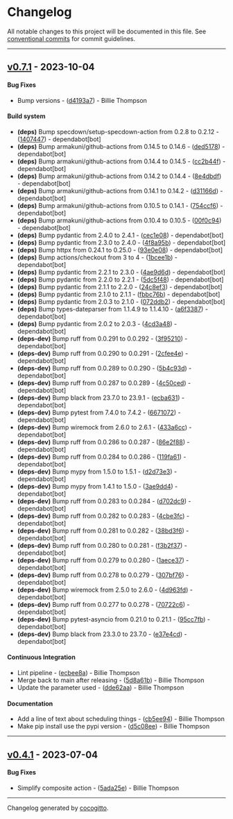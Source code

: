 # Changelog
All notable changes to this project will be documented in this file. See [conventional commits](https://www.conventionalcommits.org/) for commit guidelines.

- - -
## [v0.7.1](https://github.com/armakuni/carbon-guard/compare/v0.7.0..v0.7.1) - 2023-10-04
#### Bug Fixes
- Bump versions - ([d4193a7](https://github.com/armakuni/carbon-guard/commit/d4193a7854771cd8aa1528edca2bfaafca0eb286)) - Billie Thompson
#### Build system
- **(deps)** Bump specdown/setup-specdown-action from 0.2.8 to 0.2.12 - ([1407447](https://github.com/armakuni/carbon-guard/commit/1407447e1e586d07ac37b80b7f42eb36db96f1fe)) - dependabot[bot]
- **(deps)** Bump armakuni/github-actions from 0.14.5 to 0.14.6 - ([ded5178](https://github.com/armakuni/carbon-guard/commit/ded5178fff54560fd08292445ea0c25a01129de2)) - dependabot[bot]
- **(deps)** Bump armakuni/github-actions from 0.14.4 to 0.14.5 - ([cc2b44f](https://github.com/armakuni/carbon-guard/commit/cc2b44fd75bab1d7a6c3d6faf394bba5006c63aa)) - dependabot[bot]
- **(deps)** Bump armakuni/github-actions from 0.14.2 to 0.14.4 - ([8e4dbdf](https://github.com/armakuni/carbon-guard/commit/8e4dbdf1223956590b1692953d20592450f81b43)) - dependabot[bot]
- **(deps)** Bump armakuni/github-actions from 0.14.1 to 0.14.2 - ([d31166d](https://github.com/armakuni/carbon-guard/commit/d31166de0636ab2615ee4f9c2f5d4a36cd6aaa33)) - dependabot[bot]
- **(deps)** Bump armakuni/github-actions from 0.10.5 to 0.14.1 - ([754ccf6](https://github.com/armakuni/carbon-guard/commit/754ccf6d31080e67eb1a09ce73af64ac0748ae0c)) - dependabot[bot]
- **(deps)** Bump armakuni/github-actions from 0.10.4 to 0.10.5 - ([00f0c94](https://github.com/armakuni/carbon-guard/commit/00f0c946719c5e2c7523b336bb7db14e387fea0a)) - dependabot[bot]
- **(deps)** Bump pydantic from 2.4.0 to 2.4.1 - ([cec1e08](https://github.com/armakuni/carbon-guard/commit/cec1e082547dd020744d5149045334d8ccd99f31)) - dependabot[bot]
- **(deps)** Bump pydantic from 2.3.0 to 2.4.0 - ([4f8a95b](https://github.com/armakuni/carbon-guard/commit/4f8a95bbf91c28d97117e58d70df1ddd87e3826b)) - dependabot[bot]
- **(deps)** Bump httpx from 0.24.1 to 0.25.0 - ([93e0e08](https://github.com/armakuni/carbon-guard/commit/93e0e08ea788ca400f173fb4497efff87e6bac7b)) - dependabot[bot]
- **(deps)** Bump actions/checkout from 3 to 4 - ([1bcee1b](https://github.com/armakuni/carbon-guard/commit/1bcee1bb5fe8ab6955aa7825cf979b2319535065)) - dependabot[bot]
- **(deps)** Bump pydantic from 2.2.1 to 2.3.0 - ([4ae9d6d](https://github.com/armakuni/carbon-guard/commit/4ae9d6d57c59d384c4dfeab27c631a551eaef087)) - dependabot[bot]
- **(deps)** Bump pydantic from 2.2.0 to 2.2.1 - ([5dc5f48](https://github.com/armakuni/carbon-guard/commit/5dc5f484449a0965a6ce073b0b382a232fe5a519)) - dependabot[bot]
- **(deps)** Bump pydantic from 2.1.1 to 2.2.0 - ([24c8ef3](https://github.com/armakuni/carbon-guard/commit/24c8ef35ec397498c6ae900bc5a3cee23b03cec8)) - dependabot[bot]
- **(deps)** Bump pydantic from 2.1.0 to 2.1.1 - ([fbbc76b](https://github.com/armakuni/carbon-guard/commit/fbbc76b2c8c6632647d426c316ddbefda31976c7)) - dependabot[bot]
- **(deps)** Bump pydantic from 2.0.3 to 2.1.0 - ([072ddb2](https://github.com/armakuni/carbon-guard/commit/072ddb2f7383dd351a8e249c5b3dc8882da6de59)) - dependabot[bot]
- **(deps)** Bump types-dateparser from 1.1.4.9 to 1.1.4.10 - ([a6f3387](https://github.com/armakuni/carbon-guard/commit/a6f338751fd177de84293ab4155212c781f0f297)) - dependabot[bot]
- **(deps)** Bump pydantic from 2.0.2 to 2.0.3 - ([4cd3a48](https://github.com/armakuni/carbon-guard/commit/4cd3a4844cb5e33919925da022725265d1749010)) - dependabot[bot]
- **(deps-dev)** Bump ruff from 0.0.291 to 0.0.292 - ([3f95210](https://github.com/armakuni/carbon-guard/commit/3f95210c668b5be9a307de348ece7b2fe04d3b32)) - dependabot[bot]
- **(deps-dev)** Bump ruff from 0.0.290 to 0.0.291 - ([2cfee4e](https://github.com/armakuni/carbon-guard/commit/2cfee4e172eb52badcb2bfe2914d659800dac30b)) - dependabot[bot]
- **(deps-dev)** Bump ruff from 0.0.289 to 0.0.290 - ([5b4c93d](https://github.com/armakuni/carbon-guard/commit/5b4c93da8ea8abb7b2fd2a187a35ebb515ca8d69)) - dependabot[bot]
- **(deps-dev)** Bump ruff from 0.0.287 to 0.0.289 - ([4c50ced](https://github.com/armakuni/carbon-guard/commit/4c50cedb80d4a1e1de09bdb0d1e11b8406c1006e)) - dependabot[bot]
- **(deps-dev)** Bump black from 23.7.0 to 23.9.1 - ([ecba631](https://github.com/armakuni/carbon-guard/commit/ecba631d3b1bc46467f3f2112f1ee638c9a0f2dc)) - dependabot[bot]
- **(deps-dev)** Bump pytest from 7.4.0 to 7.4.2 - ([6671072](https://github.com/armakuni/carbon-guard/commit/66710728016dc457d1a673891f84fca1c457f59c)) - dependabot[bot]
- **(deps-dev)** Bump wiremock from 2.6.0 to 2.6.1 - ([433a6cc](https://github.com/armakuni/carbon-guard/commit/433a6ccad1f3089123bdbb800cf9bf4bb77b363f)) - dependabot[bot]
- **(deps-dev)** Bump ruff from 0.0.286 to 0.0.287 - ([86e2f88](https://github.com/armakuni/carbon-guard/commit/86e2f885dfaab1747f5e261a26195becb4c5df4c)) - dependabot[bot]
- **(deps-dev)** Bump ruff from 0.0.284 to 0.0.286 - ([119fa61](https://github.com/armakuni/carbon-guard/commit/119fa61c6684a9c1498ed45fce04eb6ff3abad26)) - dependabot[bot]
- **(deps-dev)** Bump mypy from 1.5.0 to 1.5.1 - ([d2d73e3](https://github.com/armakuni/carbon-guard/commit/d2d73e318c1b5153fddaa591f078d65c89981d3f)) - dependabot[bot]
- **(deps-dev)** Bump mypy from 1.4.1 to 1.5.0 - ([3ae9dd4](https://github.com/armakuni/carbon-guard/commit/3ae9dd43a6db0200de17aa0abafe21717d914daa)) - dependabot[bot]
- **(deps-dev)** Bump ruff from 0.0.283 to 0.0.284 - ([d702dc9](https://github.com/armakuni/carbon-guard/commit/d702dc9082e5c4a7842e22da70c9f09ec5c270e3)) - dependabot[bot]
- **(deps-dev)** Bump ruff from 0.0.282 to 0.0.283 - ([4cbe3fc](https://github.com/armakuni/carbon-guard/commit/4cbe3fc90a539827da03fb1bd4c9b786d3b0a046)) - dependabot[bot]
- **(deps-dev)** Bump ruff from 0.0.281 to 0.0.282 - ([38bd3f6](https://github.com/armakuni/carbon-guard/commit/38bd3f6afb6f144f66f0170f2cfb8d83731c43fa)) - dependabot[bot]
- **(deps-dev)** Bump ruff from 0.0.280 to 0.0.281 - ([f3b2f37](https://github.com/armakuni/carbon-guard/commit/f3b2f37076d764e9d00ec7919cb5c8d74434af1a)) - dependabot[bot]
- **(deps-dev)** Bump ruff from 0.0.279 to 0.0.280 - ([1aece37](https://github.com/armakuni/carbon-guard/commit/1aece37f07e87740595644d15515a34f01cf3f21)) - dependabot[bot]
- **(deps-dev)** Bump ruff from 0.0.278 to 0.0.279 - ([307bf76](https://github.com/armakuni/carbon-guard/commit/307bf767b0fbbacfa4b480059c9a993d52bddded)) - dependabot[bot]
- **(deps-dev)** Bump wiremock from 2.5.0 to 2.6.0 - ([4d963fd](https://github.com/armakuni/carbon-guard/commit/4d963fdee3be9709926d157a8ac6c086b8167672)) - dependabot[bot]
- **(deps-dev)** Bump ruff from 0.0.277 to 0.0.278 - ([70722c6](https://github.com/armakuni/carbon-guard/commit/70722c6fde1a377f3cc0534195c297132f7cf519)) - dependabot[bot]
- **(deps-dev)** Bump pytest-asyncio from 0.21.0 to 0.21.1 - ([95cc7fb](https://github.com/armakuni/carbon-guard/commit/95cc7fbd51cc1e78dc83ffedccbbb8b22dd70120)) - dependabot[bot]
- **(deps-dev)** Bump black from 23.3.0 to 23.7.0 - ([e37e4cd](https://github.com/armakuni/carbon-guard/commit/e37e4cd67ea3ef94469a482f6112fdf9d295a498)) - dependabot[bot]
#### Continuous Integration
- Lint pipeline - ([ecbee8a](https://github.com/armakuni/carbon-guard/commit/ecbee8a37c9512dd9da50a95a651cb0800aa01e5)) - Billie Thompson
- Merge back to main after releasing - ([5d8a61b](https://github.com/armakuni/carbon-guard/commit/5d8a61b4b9d14e57fc853fd240e8a0cb96873966)) - Billie Thompson
- Update the parameter used - ([dde62aa](https://github.com/armakuni/carbon-guard/commit/dde62aa3431636b288bc42ca1e984324bd63ba60)) - Billie Thompson
#### Documentation
- Add a line of text about scheduling things - ([cb5ee94](https://github.com/armakuni/carbon-guard/commit/cb5ee94e50664b3db609d739de9fa78f636ed0ac)) - Billie Thompson
- Make pip install use the pypi version - ([d5c08ee](https://github.com/armakuni/carbon-guard/commit/d5c08ee5705a29bc8725931df4fc7d93b266779b)) - Billie Thompson

- - -

## [v0.4.1](https://github.com/armakuni/is-it-green-yet/compare/v0.4.0..v0.4.1) - 2023-07-04
#### Bug Fixes
- Simplify composite action - ([5ada25e](https://github.com/armakuni/is-it-green-yet/commit/5ada25e7cad97f1ac9698948032f7053f78ae4e0)) - Billie Thompson

- - -

Changelog generated by [cocogitto](https://github.com/cocogitto/cocogitto).